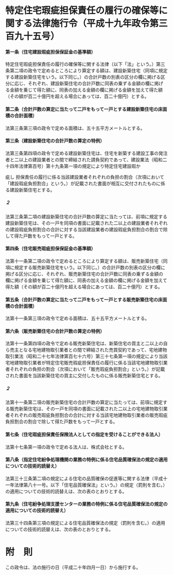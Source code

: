 # 特定住宅瑕疵担保責任の履行の確保等に関する法律施行令（平成十九年政令第三百九十五号）
#### 第一条（住宅建設瑕疵担保保証金の基準額）
特定住宅瑕疵担保責任の履行の確保等に関する法律（以下「法」という。）第三条第二項の政令で定めるところにより算定する額は、建設新築住宅（同項に規定する建設新築住宅をいう。以下同じ。）の合計戸数の別表の区分の欄に掲げる区分に応じ、それぞれ、建設新築住宅の合計戸数に同表の乗ずる金額の欄に掲げる金額を乗じて得た額に、同表の加える金額の欄に掲げる金額を加えて得た額（その額が百二十億円を超える場合にあっては、百二十億円）とする。
#### 第二条（合計戸数の算定に当たって二戸をもって一戸とする建設新築住宅の床面積の合計面積）
法第三条第三項の政令で定める面積は、五十五平方メートルとする。
#### 第三条（建設新築住宅の合計戸数の算定の特例）
法第三条第四項の政令で定める建設新築住宅は、住宅を新築する建設工事の発注者と二以上の建設業者との間で締結された請負契約であって、建設業法（昭和二十四年法律第百号）第十九条第一項の規定により特定住宅建設瑕か

疵し
担保責任の履行に係る当該建設業者それぞれの負担の割合（次項において「建設瑕疵負担割合」という。）が記載された書面が相互に交付されたものに係る建設新築住宅とする。
##### ２
法第三条第二項の建設新築住宅の合計戸数の算定に当たっては、前項に規定する建設新築住宅は、その一戸を同項の書面に記載された二以上の建設業者それぞれの建設瑕疵負担割合の合計に対する当該建設業者の建設瑕疵負担割合の割合で除して得た戸数をもって一戸とする。
#### 第四条（住宅販売瑕疵担保保証金の基準額）
法第十一条第二項の政令で定めるところにより算定する額は、販売新築住宅（同項に規定する販売新築住宅をいう。以下同じ。）の合計戸数の別表の区分の欄に掲げる区分に応じ、それぞれ、販売新築住宅の合計戸数に同表の乗ずる金額の欄に掲げる金額を乗じて得た額に、同表の加える金額の欄に掲げる金額を加えて得た額（その額が百二十億円を超える場合にあっては、百二十億円）とする。
#### 第五条（合計戸数の算定に当たって二戸をもって一戸とする販売新築住宅の床面積の合計面積）
法第十一条第三項の政令で定める面積は、五十五平方メートルとする。
#### 第六条（販売新築住宅の合計戸数の算定の特例）
法第十一条第四項の政令で定める販売新築住宅は、新築住宅の買主と二以上の自ら売主となる宅地建物取引業者との間で締結された売買契約であって、宅地建物取引業法（昭和二十七年法律第百七十六号）第三十七条第一項の規定により当該宅地建物取引業者が特定住宅販売瑕疵担保責任の履行に係る当該宅地建物取引業者それぞれの負担の割合（次項において「販売瑕疵負担割合」という。）が記載された書面を当該新築住宅の買主に交付したものに係る販売新築住宅とする。
##### ２
法第十一条第二項の販売新築住宅の合計戸数の算定に当たっては、前項に規定する販売新築住宅は、その一戸を同項の書面に記載された二以上の宅地建物取引業者それぞれの販売瑕疵負担割合の合計に対する当該宅地建物取引業者の販売瑕疵負担割合の割合で除して得た戸数をもって一戸とする。
#### 第七条（住宅瑕疵担保責任保険法人としての指定を受けることができる法人）
法第十七条第一項の政令で定める法人は、株式会社とする。
#### 第八条（指定住宅紛争処理機関の業務の特例に係る住宅品質確保法の規定の適用についての技術的読替え）
法第三十三条第二項の規定による住宅の品質確保の促進等に関する法律（平成十一年法律第八十一号。以下「住宅品質確保法」という。）の規定（罰則を含む。）の適用についての技術的読替えは、次の表のとおりとする。
#### 第九条（住宅紛争処理支援センターの業務の特例に係る住宅品質確保法の規定の適用についての技術的読替え）
法第三十四条第三項の規定による住宅品質確保法の規定（罰則を含む。）の適用についての技術的読替えは、次の表のとおりとする。
# 附　則
この政令は、法の施行の日（平成二十年四月一日）から施行する。
